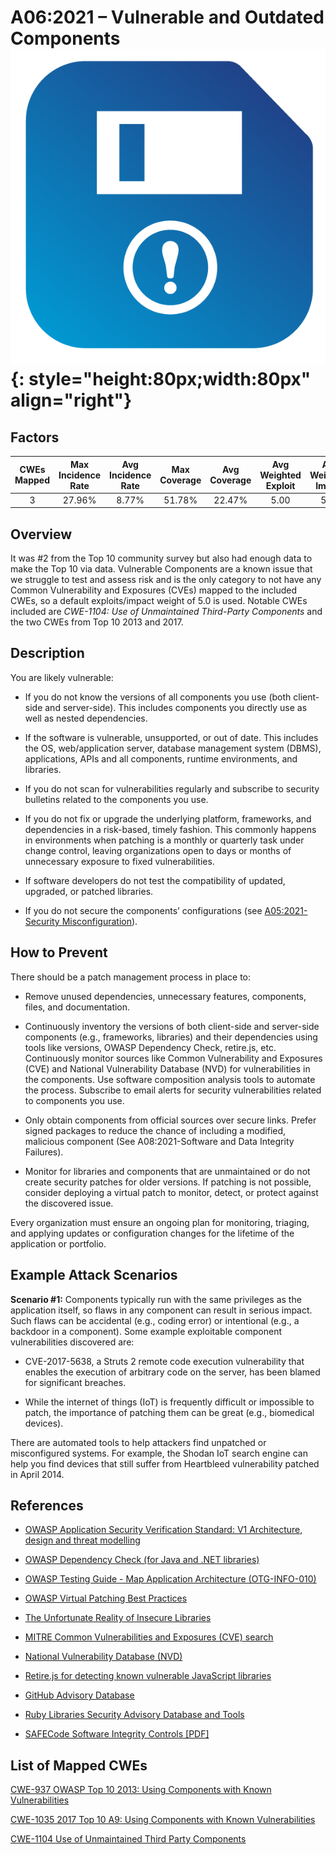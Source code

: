 # A06:2021 – Vulnerable and Outdated Components    ![icon](OWASP%20Top%2010/Top10/2021/docs/assets/TOP_10_Icons_Final_Vulnerable_Outdated_Components.png){: style="height:80px;width:80px" align="right"}

## Factors

| CWEs Mapped | Max Incidence Rate | Avg Incidence Rate | Max Coverage | Avg Coverage | Avg Weighted Exploit | Avg Weighted Impact | Total Occurrences | Total CVEs |
|:-------------:|:--------------------:|:--------------------:|:--------------:|:--------------:|:----------------------:|:---------------------:|:-------------------:|:------------:|
| 3           | 27.96%             | 8.77%              | 51.78%       | 22.47%       | 5.00                 | 5.00                | 30,457            | 0          |

## Overview

It was #2 from the Top 10 community survey but also had enough data to make the
Top 10 via data. Vulnerable Components are a known issue that we
struggle to test and assess risk and is the only category to not have
any Common Vulnerability and Exposures (CVEs) mapped to the included CWEs, so a default exploits/impact
weight of 5.0 is used. Notable CWEs included are *CWE-1104: Use of
Unmaintained Third-Party Components* and the two CWEs from Top 10 2013
and 2017.

## Description 

You are likely vulnerable:

-   If you do not know the versions of all components you use (both
    client-side and server-side). This includes components you directly
    use as well as nested dependencies.

-   If the software is vulnerable, unsupported, or out of date. This
    includes the OS, web/application server, database management system
    (DBMS), applications, APIs and all components, runtime environments,
    and libraries.

-   If you do not scan for vulnerabilities regularly and subscribe to
    security bulletins related to the components you use.

-   If you do not fix or upgrade the underlying platform, frameworks,
    and dependencies in a risk-based, timely fashion. This commonly
    happens in environments when patching is a monthly or quarterly task
    under change control, leaving organizations open to days or months
    of unnecessary exposure to fixed vulnerabilities.

-   If software developers do not test the compatibility of updated,
    upgraded, or patched libraries.

-   If you do not secure the components’ configurations (see
    [A05:2021-Security Misconfiguration](OWASP%20Top%2010/Top10/2021/docs/A05_2021-Security_Misconfiguration.md)).

## How to Prevent

There should be a patch management process in place to:

-   Remove unused dependencies, unnecessary features, components, files,
    and documentation.

-   Continuously inventory the versions of both client-side and
    server-side components (e.g., frameworks, libraries) and their
    dependencies using tools like versions, OWASP Dependency Check,
    retire.js, etc. Continuously monitor sources like Common Vulnerability and 
    Exposures (CVE) and National Vulnerability Database (NVD) for
    vulnerabilities in the components. Use software composition analysis
    tools to automate the process. Subscribe to email alerts for
    security vulnerabilities related to components you use.

-   Only obtain components from official sources over secure links.
    Prefer signed packages to reduce the chance of including a modified,
    malicious component (See A08:2021-Software and Data Integrity
    Failures).

-   Monitor for libraries and components that are unmaintained or do not
    create security patches for older versions. If patching is not
    possible, consider deploying a virtual patch to monitor, detect, or
    protect against the discovered issue.

Every organization must ensure an ongoing plan for monitoring, triaging,
and applying updates or configuration changes for the lifetime of the
application or portfolio.

## Example Attack Scenarios

**Scenario #1:** Components typically run with the same privileges as
the application itself, so flaws in any component can result in serious
impact. Such flaws can be accidental (e.g., coding error) or intentional
(e.g., a backdoor in a component). Some example exploitable component
vulnerabilities discovered are:

-   CVE-2017-5638, a Struts 2 remote code execution vulnerability that
    enables the execution of arbitrary code on the server, has been
    blamed for significant breaches.

-   While the internet of things (IoT) is frequently difficult or
    impossible to patch, the importance of patching them can be great
    (e.g., biomedical devices).

There are automated tools to help attackers find unpatched or
misconfigured systems. For example, the Shodan IoT search engine can
help you find devices that still suffer from Heartbleed vulnerability
patched in April 2014.

## References
- [OWASP Application Security Verification Standard: V1 Architecture, design and threat modelling](/www-project-application-security-verification-standard)

- [OWASP Dependency Check (for Java and .NET libraries)](/www-project-dependency-check)

- [OWASP Testing Guide - Map Application Architecture (OTG-INFO-010)](/www-project-web-security-testing-guide/latest/4-Web_Application_Security_Testing/01-Information_Gathering/10-Map_Application_Architecture)

- [OWASP Virtual Patching Best Practices](/www-community/Virtual_Patching_Best_Practices)

- [The Unfortunate Reality of Insecure Libraries](https://cdn2.hubspot.net/hub/203759/file-1100864196-pdf/docs/Contrast_-_Insecure_Libraries_2014.pdf)

- [MITRE Common Vulnerabilities and Exposures (CVE) search](https://www.cvedetails.com/version-search.php)

- [National Vulnerability Database (NVD)](https://nvd.nist.gov/)

- [Retire.js for detecting known vulnerable JavaScript libraries](https://github.com/retirejs/retire.js/)

- [GitHub Advisory Database](https://github.com/advisories)

- [Ruby Libraries Security Advisory Database and Tools](https://rubysec.com/)

- [SAFECode Software Integrity Controls \[PDF\]](https://safecode.org/publication/SAFECode_Software_Integrity_Controls0610.pdf)


## List of Mapped CWEs

[CWE-937 OWASP Top 10 2013: Using Components with Known Vulnerabilities](https://cwe.mitre.org/data/definitions/937.html)

[CWE-1035 2017 Top 10 A9: Using Components with Known Vulnerabilities](https://cwe.mitre.org/data/definitions/1035.html)

[CWE-1104 Use of Unmaintained Third Party Components](https://cwe.mitre.org/data/definitions/1104.html)
